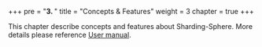 +++
pre = "<b>3. </b>"
title = "Concepts & Features"
weight = 3
chapter = true
+++

This chapter describe concepts and features about Sharding-Sphere. More details please reference [User manual]().
